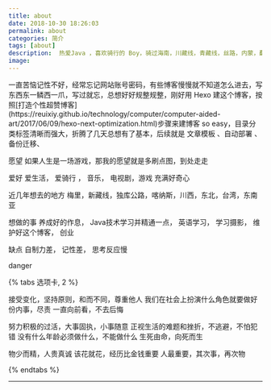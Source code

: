 ```yaml
---
title: about
date: 2018-10-30 18:26:03
permalink: about
categories: 简介
tags: [about]
description:  热爱Java ，喜欢骑行的 Boy，骑过海南，川藏线，青藏线，丝路，内蒙，翻过秦岭，三峡，环过太湖，没走过新藏线，滇藏线，独库，也没环过台，更没环中国......未来可期，没有女朋友的话
image:
---
```

<p class="description"></p>
一直苦恼记性不好，经常忘记网站账号密码，有些博客慢慢就不知道怎么进去，写东西东一鳞西一爪，写过就忘，总想好好规整规整，刚好用 Hexo 建这个博客，按照[打造个性超赞博客](https://reuixiy.github.io/technology/computer/computer-aided-art/2017/06/09/hexo-next-optimization.html)步骤来建博客 so easy，目录分类标签清晰而强大，折腾了几天总想有了基本，后续就是 文章模板 、自动部署 、备份迁移、
<div class="note default"><p>愿望   如果人生是一场游戏，那我的愿望就是多刷点图，到处走走</p></div>
<div class="note primary"><p>爱好   爱生活， 爱骑行 ， 音乐， 电视剧，游戏  充满好奇心</p></div>
<div class="note success"><p>近几年想去的地方   梅里，新藏线，独库公路，喀纳斯，川西，东北，台湾，东南亚</p></div>
<div class="note info"><p>想做的事   养成好的作息， Java技术学习并精通一点， 英语学习， 学习摄影， 维护好这个博客， 创业 </p></div>
<div class="note warning"><p>缺点  自制力差， 记性差， 思考反应慢</p></div>
<div class="note danger"><p>danger</p></div>
 

{% tabs 选项卡, 2 %}
<!-- tab  **世界**-->
接受变化，坚持原则，和而不同，尊重他人
我们在社会上扮演什么角色就要做好份内事，尽责
一直向前看，不去后悔
<!-- endtab -->
<!-- tab **人生**-->
努力积极的过活，大事固执，小事随意
正视生活的难题和挫折，不逃避，不怕犯错
没有什么年龄必须做什么，不能做什么
生死由命，向死而生
<!-- endtab -->
<!-- tab **价值** -->
物少而精，人贵真诚
该花就花，经历比金钱重要
人最重要，其次事，再次物
<!-- endtab -->
{% endtabs %}
- - - 